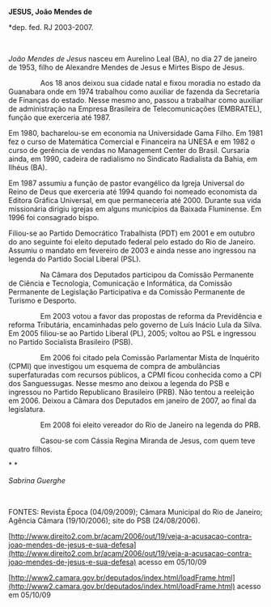 **JESUS, João Mendes de**

\*dep. fed. RJ 2003-2007.

               

*João Mendes de Jesus* nasceu em Aurelino Leal (BA), no dia 27 de
janeiro de 1953, filho de Alexandre Mendes de Jesus e Mirtes Bispo de
Jesus.

                Aos 18 anos deixou sua cidade natal e fixou moradia no
estado da Guanabara onde em 1974 trabalhou como auxiliar de fazenda da
Secretaria de Finanças do estado. Nesse mesmo ano, passou a trabalhar
como auxiliar de administração na Empresa Brasileira de Telecomunicações
(EMBRATEL), função que exerceria até 1987.

Em 1980, bacharelou-se em economia na Universidade Gama Filho. Em 1981
fez o curso de Matemática Comercial e Financeira na UNESA e em 1982 o
curso de gerência de vendas no Management Center do Brasil. Cursaria
ainda, em 1990, cadeira de radialismo no Sindicato Radialista da Bahia,
em Ilhéus (BA).

Em 1987 assumiu a função de pastor evangélico da Igreja Universal do
Reino de Deus que exerceria até 1994 quando foi nomeado economista da
Editora Gráfica Universal, em que permaneceria até 2000. Durante sua
vida missionária dirigiu igrejas em alguns municípios da Baixada
Fluminense. Em 1996 foi consagrado bispo.

Filiou-se ao Partido Democrático Trabalhista (PDT) em 2001 e em outubro
do ano seguinte foi eleito deputado federal pelo estado do Rio de
Janeiro. Assumiu o mandato em fevereiro de 2003 e ainda nesse ano
ingressou na legenda do Partido Social Liberal (PSL).

                Na Câmara dos Deputados participou da Comissão
Permanente de Ciência e Tecnologia, Comunicação e Informática, da
Comissão Permanente de Legislação Participativa e da Comissão Permanente
de Turismo e Desporto.

                Em 2003 votou a favor das propostas de reforma da
Previdência e reforma Tributária, encaminhadas pelo governo de Luís
Inácio Lula da Silva. Em 2005 filiou-se ao Partido Liberal (PL), 2005;
voltou ao PSL e ingressou no Partido Socialista Brasileiro (PSB).

                Em 2006 foi citado pela Comissão Parlamentar Mista de
Inquérito (CPMI) que investigou um esquema de compra de ambulâncias
superfaturadas com recursos públicos, a CPMI ficou conhecida como a CPI
dos Sanguessugas. Nesse mesmo ano deixou a legenda do PSB e ingressou no
Partido Republicano Brasileiro (PRB). Não tentou a reeleição em 2006.
Deixou a Câmara dos Deputados em janeiro de 2007, ao final da
legislatura.

                Em 2008 foi eleito vereador do Rio de Janeiro na legenda
do PRB.

                Casou-se com Cássia Regina Miranda de Jesus, com quem
teve quatro filhos.

* *

*Sabrina Guerghe*

 

FONTES: Revista Época (04/09/2009); Câmara Municipal do Rio de Janeiro;
Agência Câmara (19/10/2006); site do PSB (24/08/2006).

[http://www.direito2.com.br/acam/2006/out/19/veja-a-acusacao-contra-joao-mendes-de-jesus-e-sua-defesa](http://www.direito2.com.br/acam/2006/out/19/veja-a-acusacao-contra-joao-mendes-de-jesus-e-sua-defesa)
acesso em 05/10/09

[http://www2.camara.gov.br/deputados/index.html/loadFrame.html](http://www2.camara.gov.br/deputados/index.html/loadFrame.html)
acesso em 05/10/09

 
